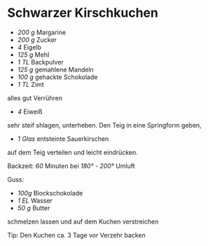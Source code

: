 # Schwarzer Kirschkuchen

*   *200 g* Margarine
*   *200 g* Zucker
*   *4* Eigelb
*   *125 g* Mehl
*   *1 TL* Backpulver
*   *125 g* gemahlene Mandeln
*   *100 g* gehackte Schokolade
*   *1 TL* Zimt

alles gut Verrühren

*   *4* Eiweiß

sehr steif shlagen, unterheben.
Den Teig in eine Springform geben,

*   *1 Glas* entsteinte Sauerkirschen

auf dem Teig verteilen und leicht eindrücken.

Backzeit: *60* Minuten bei *180° - 200°* Umluft

Guss:

*   *100g* Blockschokolade
*   *1 EL* Wasser
*   *50 g* Butter

schmelzen lassen und auf dem Kuchen verstreichen

Tip: Den Kuchen ca. 3 Tage vor Verzehr backen